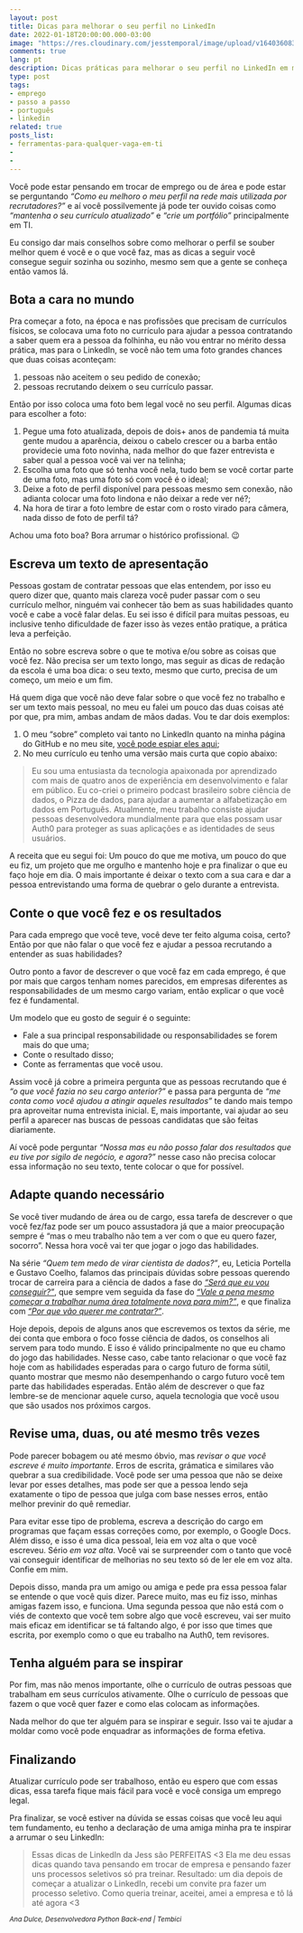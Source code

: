 ```yaml
---
layout: post
title: Dicas para melhorar o seu perfil no LinkedIn
date: 2022-01-18T20:00:00.000-03:00
image: "https://res.cloudinary.com/jesstemporal/image/upload/v1640360836/covers/tutorial_gfgm5n.png"
comments: true
lang: pt
description: Dicas práticas para melhorar o seu perfil no LinkedIn em menos de 30 minutos
type: post
tags:
- emprego
- passo a passo
- português
- linkedin
related: true
posts_list:
- ferramentas-para-qualquer-vaga-em-ti
-
-
---
```

Você pode estar pensando em trocar de emprego ou de área e pode estar se perguntando *“Como eu melhoro o meu perfil na rede mais utilizada por recrutadores?”* e aí você possilvemente já pode ter ouvido coisas como *“mantenha o seu currículo atualizado”* e *“crie um portfólio”* principalmente em TI.

Eu consigo dar mais conselhos sobre como melhorar o perfil se souber melhor quem é você e o que você faz, mas as dicas a seguir você consegue seguir sozinha ou sozinho, mesmo sem que a gente se conheça então vamos lá.

## Bota a cara no mundo

Pra começar a foto, na época e nas profissões que precisam de currículos físicos, se colocava uma foto no currículo para ajudar a pessoa contratando a saber quem era a pessoa da folhinha, eu não vou entrar no mérito dessa prática, mas para o LinkedIn, se você não tem uma foto grandes chances que duas coisas aconteçam:

1. pessoas não aceitem o seu pedido de conexão;
1. pessoas recrutando deixem o seu currículo passar.

Então por isso coloca uma foto bem legal você no seu perfil. Algumas dicas para escolher a foto:

1. Pegue uma foto atualizada, depois de dois+ anos de pandemia tá muita gente mudou a aparência, deixou o cabelo crescer ou a barba então providecie uma foto novinha, nada melhor do que fazer entrevista e saber qual a pessoa você vai ver na telinha;
1. Escolha uma foto que só tenha você nela, tudo bem se você cortar parte de uma foto, mas uma foto só com você é o ideal;
1. Deixe a foto de perfil disponível para pessoas mesmo sem conexão, não adianta colocar uma foto lindona e não deixar a rede ver né?;
1. Na hora de tirar a foto lembre de estar com o rosto virado para câmera, nada disso de foto de perfil tá?

Achou uma foto boa? Bora arrumar o histórico profissional. 😉

## Escreva um texto de apresentação

Pessoas gostam de contratar pessoas que elas entendem, por isso eu quero dizer que, quanto mais clareza você puder passar com o seu currículo melhor, ninguém vai conhecer tão bem as suas habilidades quanto você e cabe a você falar delas. Eu sei isso é difícil para muitas pessoas, eu inclusive tenho dificuldade de fazer isso às vezes então pratique, a prática leva a perfeição.

Então no sobre escreva sobre o que te motiva e/ou sobre as coisas que você fez. Não precisa ser um texto longo, mas seguir as dicas de redação da escola é uma boa dica: o seu texto, mesmo que curto, precisa de um começo, um meio e um fim.

Há quem diga que você não deve falar sobre o que você fez no trabalho e ser um texto mais pessoal, no meu eu falei um pouco das duas coisas até por que, pra mim, ambas andam de mãos dadas. Vou te dar dois exemplos:

1. O meu “sobre” completo vai tanto no LinkedIn quanto na minha página do GitHub e no meu site, [você pode espiar eles aqui]();
1. No meu currículo eu tenho uma versão mais curta que copio abaixo:

> Eu sou uma entusiasta da tecnologia apaixonada por aprendizado com mais de quatro anos de experiência em desenvolvimento e falar em público. Eu co-criei o primeiro podcast brasileiro sobre ciência de dados, o Pizza de dados, para ajudar a aumentar a alfabetização em dados em Português. Atualmente, meu trabalho consiste ajudar pessoas desenvolvedora mundialmente para que elas possam usar Auth0 para proteger as suas aplicações e as identidades de seus usuários.

A receita que eu segui foi: Um pouco do que me motiva, um pouco do que eu fiz, um projeto que me orgulho e mantenho hoje e pra finalizar o que eu faço hoje em dia. O mais importante é deixar o texto com a sua cara e dar a pessoa entrevistando uma forma de quebrar o gelo durante a entrevista.

## Conte o que você fez e os resultados

Para cada emprego que você teve, você deve ter feito alguma coisa, certo? Então por que não falar o que você fez e ajudar a pessoa recrutando a entender as suas habilidades?

Outro ponto a favor de descrever o que você faz em cada emprego, é que por mais que cargos tenham nomes parecidos, em empresas diferentes as responsabilidades de um mesmo cargo variam, então explicar o que você fez é fundamental.

Um modelo que eu gosto de seguir é o seguinte:
- Fale a sua principal responsabilidade ou responsabilidades se forem mais do que uma;
- Conte o resultado disso;
- Conte as ferramentas que você usou.

Assim você já cobre a primeira pergunta que as pessoas recrutando que é *“o que você fazia no seu cargo anterior?”* e passa para pergunta de *“me conta como você ajudou a atingir aqueles resultados”* te dando mais tempo pra aproveitar numa entrevista inicial. E, mais importante, vai ajudar ao seu perfil a aparecer nas buscas de pessoas candidatas que são feitas diariamente.

Aí você pode perguntar *“Nossa mas eu não posso falar dos resultados que eu tive por sigilo de negócio, e agora?”* nesse caso não precisa colocar essa informação no seu texto, tente colocar o que for possível.

## Adapte quando necessário

Se você tiver mudando de área ou de cargo, essa tarefa de descrever o que você fez/faz pode ser um pouco assustadora já que a maior preocupação sempre é “mas o meu trabalho não tem a ver com o que eu quero fazer, socorro”. Nessa hora você vai ter que jogar o jogo das habilidades.

Na série *“Quem tem medo de virar cientista de dados?”*, eu, Leticia Portella e Gustavo Coelho, falamos das principais dúvidas sobre pessoas querendo trocar de carreira para a ciência de dados a fase do [*“Será que eu vou conseguir?”*](https://medium.com/databootcamp/quem-tem-medo-de-virar-cientista-de-dados-1-3-148ae98a01dd), que sempre vem seguida da fase do [*“Vale a pena mesmo começar a trabalhar numa área totalmente nova para mim?”*](https://medium.com/pizzadedados/quem-tem-medo-de-virar-cientista-de-dados-e0a32f45af1a), e que finaliza com [*“Por que vão querer me contratar?”*](https://medium.com/pizzadedados/quem-tem-medo-de-virar-cientista-de-dados-3-3-f46b118ae12a#1926).

Hoje depois, depois de alguns anos que escrevemos os textos da série, me dei conta que embora o foco fosse ciência de dados, os conselhos ali servem para todo mundo. E isso é válido principalmente no que eu chamo do jogo das habilidades. Nesse caso, cabe tanto relacionar o que você faz hoje com as habilidades esperadas para o cargo futuro de forma sútil, quanto mostrar que mesmo não desempenhando o cargo futuro você tem parte das habilidades esperadas. Então além de descrever o que faz lembre-se de mencionar aquele curso, aquela tecnologia que você usou que são usados nos próximos cargos.

## Revise uma, duas, ou até mesmo três vezes

Pode parecer bobagem ou até mesmo óbvio, mas _revisar o que você escreve é muito importante_. Erros de escrita, grámatica e similares vão quebrar a sua credibilidade. Você pode ser uma pessoa que não se deixe levar por esses detalhes, mas pode ser que a pessoa lendo seja exatamente o tipo de pessoa que julga com base nesses erros, então melhor previnir do quê remediar.

Para evitar esse tipo de problema, escreva a descrição do cargo em programas que façam essas correções como, por exemplo, o Google Docs. Além disso, e isso é uma dica pessoal, leia em voz alta o que você escreveu. Sério _em voz alta_. Você vai se surpreender com o tanto que você vai conseguir identificar de melhorias no seu texto só de ler ele em voz alta. Confie em mim.

Depois disso, manda pra um amigo ou amiga e pede pra essa pessoa falar se entende o que você quis dizer. Parece muito, mas eu fiz isso, minhas amigas fazem isso, e funciona. Uma segunda pessoa que não está com o viés de contexto que você tem sobre algo que você escreveu, vai ser muito mais eficaz em identificar se tá faltando algo, é por isso que times que escrita, por exemplo como o que eu trabalho na Auth0, tem revisores.

## Tenha alguém para se inspirar

Por fim, mas não menos importante, olhe o currículo de outras pessoas que trabalham em seus currículos ativamente. Olhe o currículo de pessoas que fazem o que você quer fazer e como elas colocam as informações.

Nada melhor do que ter alguém para se inspirar e seguir. Isso vai te ajudar a moldar como você pode enquadrar as informações de forma efetiva.

## Finalizando

Atualizar currículo pode ser trabalhoso, então eu espero que com essas dicas, essa tarefa fique mais fácil para você e você consiga um emprego legal.

Pra finalizar, se você estiver na dúvida se essas coisas que você leu aqui tem fundamento, eu tenho a declaração de uma amiga minha pra te inspirar a arrumar o seu LinkedIn:

> Essas dicas de LinkedIn da Jess são PERFEITAS <3
Ela me deu essas dicas quando tava pensando em trocar de empresa e pensando fazer uns processos seletivos só pra treinar.
Resultado: um dia depois de começar a atualizar o LinkedIn, recebi um convite pra fazer um processo seletivo. Como queria treinar, aceitei, amei a empresa e tô lá até agora <3

<small>
<i>Ana Dulce, Desenvolvedora Python Back-end | Tembici</i>
</small>